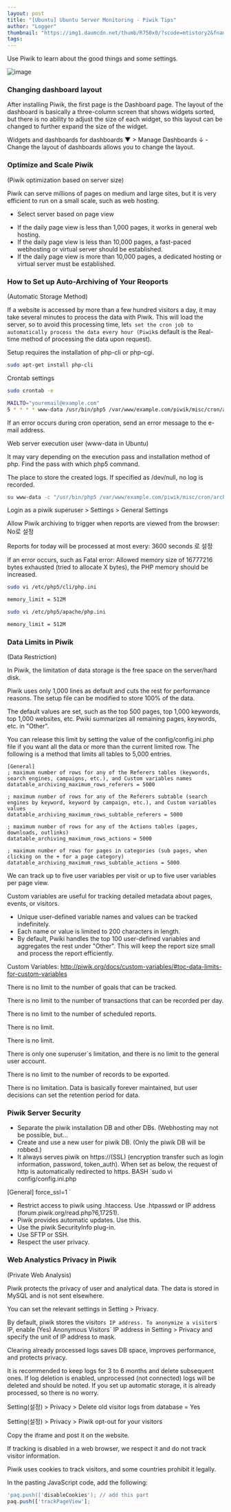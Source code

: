 ```yaml
---
layout: post
title: "[Ubuntu] Ubuntu Server Monitoring - Piwik Tips"
author: "Logger"
thumbnail: "https://img1.daumcdn.net/thumb/R750x0/?scode=mtistory2&fname=https%3A%2F%2Ft1.daumcdn.net%2Fcfile%2Ftistory%2F2450E03A55431E0F30"
tags: 
---
```



Use Piwik to learn about the good things and some settings.

![image](https://t1.daumcdn.net/cfile/tistory/2450E03A55431E0F30)

### Changing dashboard layout

After installing Piwik, the first page is the Dashboard page. The layout of the dashboard is basically a three-column screen that shows widgets sorted, but there is no ability to adjust the size of each widget, so this layout can be changed to further expand the size of the widget.

Widgets and dashboards for dashboards ▼ > Manage Dashboards ↓ - Change the layout of dashboards allows you to change the layout.

### Optimize and Scale Piwik

(Piwik optimization based on server size)

Piwik can serve millions of pages on medium and large sites, but it is very efficient to run on a small scale, such as web hosting.

* Select server based on page view

- If the daily page view is less than 1,000 pages, it works in general web hosting.
- If the daily page view is less than 10,000 pages, a fast-paced webhosting or virtual server should be established.
- If the daily page view is more than 10,000 pages, a dedicated hosting or virtual server must be established.

### How to Set up Auto-Archiving of Your Reoports

(Automatic Storage Method)

If a website is accessed by more than a few hundred visitors a day, it may take several minutes to process the data with Piwik. This will load the server, so to avoid this processing time, let`s set the cron job to automatically process the data every hour (Piwik`s default is the Real-time method of processing the data upon request).

Setup requires the installation of php-cli or php-cgi.

```bash
sudo apt-get install php-cli

```

Crontab settings

```bash
sudo crontab -e

MAILTO="youremail@example.com"
5 * * * * www-data /usr/bin/php5 /var/www/example.com/piwik/misc/cron/archive.php -- url=http://example.org/piwik/ > /var/www/example.com/logs/piwik-archive.log

```

If an error occurs during cron operation, send an error message to the e-mail address.

Web server execution user (www-data in Ubuntu)

It may vary depending on the execution pass and installation method of php. Find the pass with which php5 command.

The place to store the created logs. If specified as /dev/null, no log is recorded.

```bash
su www-data -c "/usr/bin/php5 /var/www/example.com/piwik/misc/cron/archive.php -- url=http://example.org/piwik/"

```

Login as a piwik superuser > Settings > General Settings

Allow Piwik archiving to trigger when reports are viewed from the browser: No로 설정

Reports for today will be processed at most every: 3600 seconds 로 설정

If an error occurs, such as Fatal error: Allowed memory size of 16777216 bytes exhausted (tried to allocate X bytes), the PHP memory should be increased.

```bash
sudo vi /etc/php5/cli/php.ini

memory_limit = 512M

```

```bash
sudo vi /etc/php5/apache/php.ini

memory_limit = 512M

```

### Data Limits in Piwik

(Data Restriction)

In Piwik, the limitation of data storage is the free space on the server/hard disk.

Piwik uses only 1,000 lines as default and cuts the rest for performance reasons. The setup file can be modified to store 100% of the data.

The default values are set, such as the top 500 pages, top 1,000 keywords, top 1,000 websites, etc. Pwiki summarizes all remaining pages, keywords, etc. in "Other".

You can release this limit by setting the value of the config/config.ini.php file if you want all the data or more than the current limited row. The following is a method that limits all tables to 5,000 entries.

```undefined
[General]
; maximum number of rows for any of the Referers tables (keywords, search engines, campaigns, etc.), and Custom variables names
datatable_archiving_maximum_rows_referers = 5000

; maximum number of rows for any of the Referers subtable (search engines by keyword, keyword by campaign, etc.), and Custom variables values
datatable_archiving_maximum_rows_subtable_referers = 5000

; maximum number of rows for any of the Actions tables (pages, downloads, outlinks)
datatable_archiving_maximum_rows_actions = 5000

; maximum number of rows for pages in categories (sub pages, when clicking on the + for a page category)
datatable_archiving_maximum_rows_subtable_actions = 5000

```

We can track up to five user variables per visit or up to five user variables per page view.

Custom variables are useful for tracking detailed metadata about pages, events, or visitors.

- Unique user-defined variable names and values can be tracked indefinitely.
- Each name or value is limited to 200 characters in length.
- By default, Pwiki handles the top 100 user-defined variables and aggregates the rest under "Other". This will keep the report size small and process the report efficiently.

Custom Variables: http://piwik.org/docs/custom-variables/#toc-data-limits-for-custom-variables

There is no limit to the number of goals that can be tracked.

There is no limit to the number of transactions that can be recorded per day.

There is no limit to the number of scheduled reports.

There is no limit.

There is no limit.

There is only one superuser`s limitation, and there is no limit to the general user account.

There is no limit to the number of records to be exported.

There is no limitation. Data is basically forever maintained, but user decisions can set the retention period for data.

### Piwik Server Security

- Separate the piwik installation DB and other DBs. (Webhosting may not be possible, but...
- Create and use a new user for piwik DB. (Only the piwik DB will be robbed.)
- It always serves piwik on https://(SSL) (encryption transfer such as login information, password, token_auth). When set as below, the request of http is automatically redirected to https.
BASH
`sudo vi config/config.ini.php

[General]
force_ssl=1
`
- Restrict access to piwik using .htaccess. Use .htpasswd or IP address (forum.piwik.org/read.php?6,17251).
- Piwik provides automatic updates. Use this.
- Use the piwik SecurityInfo plug-in.
- Use SFTP or SSH.
- Respect the user privacy.

### Web Analystics Privacy in Piwik

(Private Web Analysis)

Piwik protects the privacy of user and analytical data. The data is stored in MySQL and is not sent elsewhere.

You can set the relevant settings in Setting > Privacy.

By default, piwik stores the visitor`s IP address. To anonymize a visitor`s IP, enable (Yes) Anonymous Visitors` IP address in Setting > Privacy and specify the unit of IP address to mask.

Clearing already processed logs saves DB space, improves performance, and protects privacy.

It is recommended to keep logs for 3 to 6 months and delete subsequent ones. If log deletion is enabled, unprocessed (not connected) logs will be deleted and should be noted. If you set up automatic storage, it is already processed, so there is no worry.

Setting(설정) > Privacy > Delete old visitor logs from database = Yes

Setting(설정) > Privacy > Piwik opt-out for your visitors

Copy the iframe and post it on the website.

If tracking is disabled in a web browser, we respect it and do not track visitor information.

Piwik uses cookies to track visitors, and some countries prohibit it legally.

In the pasting JavaScript code, add the following:

```js
'paq.push(['disableCookies'); // add this part
paq.push(['trackPageView'];

```